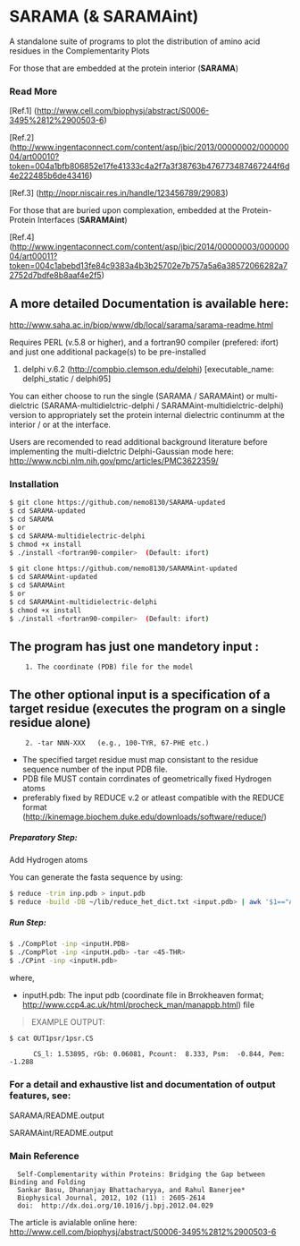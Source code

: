 # SARAMA (& SARAMAint)

>
A standalone suite of programs to plot the distribution of amino acid residues in the Complementarity Plots 
>
For those that are embedded at the protein interior (**SARAMA**)
> 
### Read More 
>
[Ref.1] (http://www.cell.com/biophysj/abstract/S0006-3495%2812%2900503-6)
> 
[Ref.2] (http://www.ingentaconnect.com/content/asp/jbic/2013/00000002/00000004/art00010?token=004a1bfb806852e17fe41333c4a2f7a3f38763b476773487467244f6d4e222485b6de43416)
> 
[Ref.3] (http://nopr.niscair.res.in/handle/123456789/29083)
>
For those that are buried upon complexation, embedded at the Protein-Protein Interfaces (**SARAMAint**)
>
> 
[Ref.4] (http://www.ingentaconnect.com/content/asp/jbic/2014/00000003/00000004/art00011?token=004c1abebd13fe84c9383a4b3b25702e7b757a5a6a38572066282a72752d7bdfe8b8aaf4e2f5)
>

## A more detailed Documentation is available here: 
http://www.saha.ac.in/biop/www/db/local/sarama/sarama-readme.html

Requires PERL (v.5.8 or higher), and a fortran90 compiler (prefered: ifort)
and just one additional package(s) to be pre-installed

1. delphi v.6.2 (http://compbio.clemson.edu/delphi) [executable_name: delphi_static / delphi95]

You can either choose to run the single (SARAMA / SARAMAint) or multi-dielctric (SARAMA-multidielctric-delphi / SARAMAint-multidielctric-delphi) version
to appropriately set the protein internal dielectric continumm at the interior / or at the interface.

Users are recomended to read additional background literature before implementing the multi-dielctric Delphi-Gaussian mode here: 
http://www.ncbi.nlm.nih.gov/pmc/articles/PMC3622359/


### Installation

```sh
$ git clone https://github.com/nemo8130/SARAMA-updated
$ cd SARAMA-updated
$ cd SARAMA
$ or
$ cd SARAMA-multidielectric-delphi
$ chmod +x install
$ ./install <fortran90-compiler>  (Default: ifort)
```

```sh
$ git clone https://github.com/nemo8130/SARAMAint-updated
$ cd SARAMAint-updated
$ cd SARAMAint
$ or
$ cd SARAMAint-multidielectric-delphi
$ chmod +x install
$ ./install <fortran90-compiler>  (Default: ifort)
```


## The program has just one mandetory input :

        1. The coordinate (PDB) file for the model

## The other optional input is a specification of a target residue (executes the program on a single residue alone)

        2. -tar NNN-XXX   (e.g., 100-TYR, 67-PHE etc.)

- The specified target residue must map consistant to the residue sequence number of the input PDB file. 
- PDB file MUST contain corrdinates of geometrically fixed Hydrogen atoms 
- preferably fixed by REDUCE v.2 or atleast compatible with the REDUCE format 
  (http://kinemage.biochem.duke.edu/downloads/software/reduce/)


##### Preparatory Step: 

Add Hydrogen atoms

You can generate the fasta sequence by using:
```sh
$ reduce -trim inp.pdb > input.pdb 
$ reduce -build -DB ~/lib/reduce_het_dict.txt <input.pdb> | awk '$1=="ATOM" || $1=="HETATM"'  >  inputH.pdb
```

##### Run Step: 
```sh
$ ./CompPlot -inp <inputH.PDB> 
$ ./CompPlot -inp <inputH.pdb> -tar <45-THR>
$ ./CPint -inp <inputH.pdb>
```
where,
- inputH.pdb: The input pdb (coordinate file in Brrokheaven format; http://www.ccp4.ac.uk/html/procheck_man/manappb.html) file

> EXAMPLE OUTPUT: 
```sh 
$ cat OUT1psr/1psr.CS
```
> 
          CS_l: 1.53895, rGb: 0.06081, Pcount:  8.333, Psm:  -0.844, Pem:  -1.288
> 

### For a detail and exhaustive list and documentation of output features, see: 

>
 SARAMA/README.output
>
 SARAMAint/README.output
>

### Main Reference

      Self-Complementarity within Proteins: Bridging the Gap between Binding and Folding
      Sankar Basu, Dhananjay Bhattacharyya, and Rahul Banerjee*
      Biophysical Journal, 2012, 102 (11) : 2605-2614 
      doi:  http://dx.doi.org/10.1016/j.bpj.2012.04.029

The article is avialable online here: http://www.cell.com/biophysj/abstract/S0006-3495%2812%2900503-6









